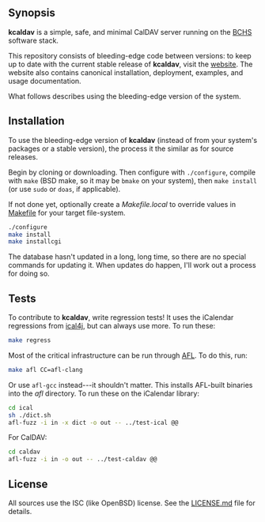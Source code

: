 ## Synopsis

**kcaldav** is a simple, safe, and minimal CalDAV server running on the
[BCHS](https://learnbchs.org) software stack.

This repository consists of bleeding-edge code between versions: to keep
up to date with the current stable release of **kcaldav**, visit the
[website](https://kristaps.bsd.lv/kcaldav).
The website also contains canonical installation, deployment, examples,
and usage documentation.

What follows describes using the bleeding-edge version of the system.

## Installation

To use the bleeding-edge version of **kcaldav** (instead of from your
system's packages or a stable version), the process it the similar as
for source releases.

Begin by cloning or downloading.  Then configure with `./configure`,
compile with `make` (BSD make, so it may be `bmake` on your system),
then `make install` (or use `sudo` or `doas`, if applicable). 

If not done yet, optionally create a *Makefile.local* to override values
in [Makefile](Makefile) for your target file-system.

```sh
./configure
make install
make installcgi
```

The database hasn't updated in a long, long time, so there are no
special commands for updating it.  When updates do happen, I'll work out
a process for doing so.

## Tests

To contribute to **kcaldav**, write regression tests!  It uses the
iCalendar regressions from [ical4j](https://github.com/ical4j/ical4j),
but can always use more.  To run these:

```sh
make regress
```

Most of the critical infrastructure can be run through 
[AFL](https://lcamtuf.coredump.cx/afl/).  To do this, run:

```sh
make afl CC=afl-clang
```

Or use `afl-gcc` instead---it shouldn't matter.  This installs AFL-built
binaries into the *afl* directory.  To run these on the iCalendar
library:

```sh
cd ical
sh ./dict.sh
afl-fuzz -i in -x dict -o out -- ../test-ical @@
```

For CalDAV:

```sh
cd caldav
afl-fuzz -i in -o out -- ../test-caldav @@
```

## License

All sources use the ISC (like OpenBSD) license.
See the [LICENSE.md](LICENSE.md) file for details.
